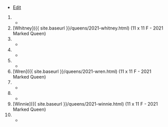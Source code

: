 * [Edit](https://github.com/joejcollins/rhapsody-angel/edit/master/_includes/apiary.md)

1. -
1. [Whitney]({{ site.baseurl }}/queens/2021-whitney.html) (11 x 11 F - 2021 Marked Queen)
1. -
1. -
1. -
1. [Wren]({{ site.baseurl }}/queens/2021-wren.html) (11 x 11 F - 2021 Marked Queen)
1. -
1. -
1. [Winnie]({{ site.baseurl }}/queens/2021-winnie.html) (11 x 11 F - 2021 Marked Queen)
1. -
